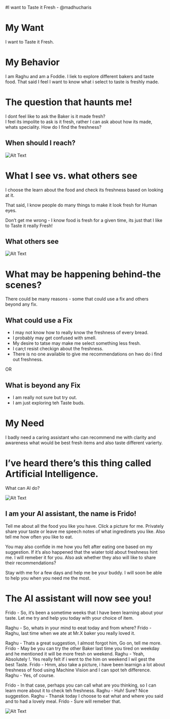 #I want to Taste it Fresh - @madhucharis

# My Want
I want to Taste it Fresh. 


# My Behavior
I am Raghu and am a Foddie. 
I liek to explore different bakers and taste food. 
That said I feel I want to know what i select to taste is freshly made.


# The question that haunts me!
I dont feel like to ask the Baker is it made fresh?  
I feel its impolite to ask is it fresh, rather I can ask about how its made, whats speciality. 
How do I find the freshness?

## When should I reach?
![Alt Text](https://media.giphy.com/media/wJLZ1alhnLydW/giphy.gif)

# What I see vs. what others see
I choose the learn about the food and check its freshness based on looking at it.

That said, I know people do many things to make it look fresh for Human eyes. 

Don’t get me wrong - I know food is fresh for a given time, its just that I like to Taste it really Fresh!

## What others see
![Alt Text](https://media.giphy.com/media/3ov9k3sLKOdC06mpVu/giphy.gif)



# What may be happening behind-the scenes?

There could be many reasons - some that could use a fix and others beyond any fix.

## What could use a Fix
- I may not know how to really know the freshness of every bread.
- I probably may get confused with smell.
- My desire to tatse may make me select something less fresh.
- I can;t resist checkign about the freshness.
- There is no one available to give me recommendations on hwo do i find out freshness.

OR 
## What is beyond any Fix
- I am really not sure but try out.
- I am just exploring teh Taste buds.

# My Need

I badly need a caring assistant who can recommend me with clarity and awareness what would be best fresh items and also taste different varierty.




# I’ve heard there’s this thing called Artificial Intelligence.

What can AI do?

![Alt Text](https://media.giphy.com/media/1wpxLzIWG4HravDjo8/giphy.gif)


## I am your AI assistant, the name is Frido!

Tell me about all the food you like you have. Click a picture for me.
Privately share your taste or leave me speech notes of what ingredinets you like. 
Also tell me how often you like to eat.

You may also confide in me how you felt after eating one based on my suggestion. 
If it’s also happened that the wiater told about freshness hint me. I will remeber it for you.
Also ask whether they also will like to share their recommendations?

Stay with me for a few days and help me be your buddy. I will soon be able to help you when you need me the most.


# The AI assistant will now see you!

Frido - So, it’s been a sometime weeks that I have been learning about your taste. Let me try and help you today with your choice of item.

Raghu - So, whats in your mind to eeat today and from where?
Frido - Raghu, last time when we ate at Mr.X baker you really loved it. 


Raghu - Thats a great suggestion, I almost forgot him, Go on, tell me more.
Frido - May be you can try the other Baker last time you tired on weekday and he mentioned it will be more fresh on weekend.
Raghu - Yeah, Absolutely !. Yes really felt if i went to the him on weekend I wil gest the best Taste.
Frido - Hmm, also take a picture, i have been learnign a lot about freshness of food using Machine Vision and I can spot teh difference.
Raghu - Yes, of course.

Frido - In that case, perhaps you can call what are you thinking, so I can learn more about it to check teh freshness. 
Raghu - Huh! Sure? Nice suggestion.
Raghu - Thansk today I choose to eat what and where you said and to had a lovely meal. 
Frido - Sure will remeber that.

![Alt Text](https://media.giphy.com/media/i4bTcloQqeUM8x3VAB/giphy.gif)

